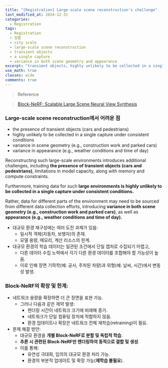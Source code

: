```yaml
---
title: "[Registration] Large-scale scene reconstruction's challenge"
last_modified_at: 2024-12-31
categories:
  - Registration
tags:
  - Registration
  - 정합
  - city scale
  - large-scale scene reconstruction
  - transient objects
  - a single capture
  - variance in both scene geometry and appearance
excerpt: "transient objects, highly unlikely to be collected in a single caputre under consistent conditions, variance in both scene geometry and appearance"
use_math: true
classes: wide
comments: true
---
```


> Reference

>[Block-NeRF: Scalable Large Scene Neural View Synthesis](https://openaccess.thecvf.com/content/CVPR2022/papers/Tancik_Block-NeRF_Scalable_Large_Scene_Neural_View_Synthesis_CVPR_2022_paper.pdf)

### Large-scale scene reconstruction에서 어려운 점

- the presence of transient objects (cars and pedestrians)
- highly unlikely to be collected in a single capture under consistent conditions
- variance in scene geometry (e.g., construction work and parked cars)
- variance in appearance (e.g., weather conditions and time of day)

Reconstructing such large-scale environments introduces additional challenges, including **the presence of transient objects (cars and pedestrians)**, limitations in model capacity, along with memory and compute constraints. 

Furthermore, training data for such **large environments is highly unlikely to be collected in a single capture under consistent conditions.**

Rather, data for different parts of the environment may need to be sourced from different data collection efforts, introducing **variance in both** **scene geometry (e.g., construction work and parked cars)**, as well as **appearance (e.g., weather conditions and time of day).**

- 대규모 환경 재구성에는 여러 도전 과제가 있음:
  - 일시적 객체(자동차, 보행자)의 존재.
  - 모델 용량, 메모리, 계산 리소스의 한계.
- 대규모 환경의 학습 데이터는 일관된 조건에서 단일 캡처로 수집되기 어렵고,
  - 다른 데이터 수집 노력에서 각기 다른 환경 데이터를 조합해야 할 가능성이 높음.
  - 이로 인해 장면 기하학(예: 공사, 주차된 차량)과 외형(예: 날씨, 시간)에서 변동성 발생.
 

### Block-NeRF의 확장 및 한계:

- 네트워크 용량을 확장하면 더 큰 장면을 표현 가능.
  - 그러나 다음과 같은 제약 발생:
    - 렌더링 시간이 네트워크 크기에 비례해 증가.
    - 네트워크가 단일 컴퓨팅 장치에 적합하지 않음.
    - 환경 업데이트나 확장은 네트워크 전체 재학습(retraining)이 필요.
- 문제 해결 방안:
  - 대규모 환경을 **개별 Block-NeRF로 분할 및 독립적 학습**.
  - **추론 시 관련된 Block-NeRF만 렌더링하여 동적으로 결합 및 생성**.
  - 이를 통해:
    - 유연성 극대화, 임의의 대규모 환경 처리 가능.
    - 환경의 부분적 업데이트 및 확장 가능(**재학습 불필요**).
   
  
